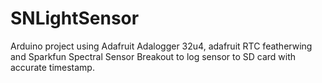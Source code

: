 # SNLightSensor
Arduino project using Adafruit Adalogger 32u4, adafruit RTC featherwing and Sparkfun Spectral Sensor Breakout to log sensor to SD card with accurate timestamp.
